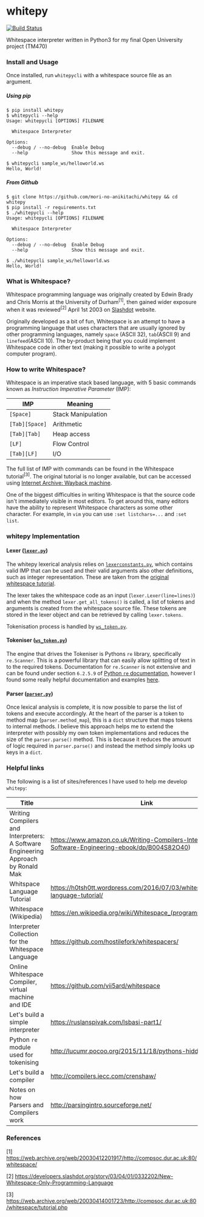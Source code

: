 # whitepy

[![Build Status](https://travis-ci.org/yasn77/whitepy.svg?branch=master)](https://travis-ci.org/yasn77/whitepy)

Whitespace interpreter written in Python3 for my final Open University project (TM470)

### Install and Usage

Once installed, run `whitepycli` with a whitespace source file as an argument.

##### Using pip

```shell
$ pip install whitepy
$ whitepycli --help
Usage: whitepycli [OPTIONS] FILENAME

  Whitespace Interpreter

Options:
  --debug / --no-debug  Enable Debug
  --help                Show this message and exit.
  
$ whitepycli sample_ws/helloworld.ws 
Hello, World!
```

##### From Github

```shell
$ git clone https://github.com/mori-no-anikitachi/whitepy && cd whitepy
$ pip install -r requirements.txt
$ ./whitepycli --help
Usage: whitepycli [OPTIONS] FILENAME

  Whitespace Interpreter

Options:
  --debug / --no-debug  Enable Debug
  --help                Show this message and exit.
  
$ ./whitepycli sample_ws/helloworld.ws 
Hello, World!
```

### What is Whitespace?

Whitespace programming language was originally created by Edwin Brady and Chris Morris at the University of Durham<sup>[1]</sup>, then gained wider exposure when it was reviewed<sup>[2]</sup> April 1st 2003 on [Slashdot](https://slashdot.org) website.

Originally developed as a bit of fun, Whitespace is an attempt to have a programming language that uses characters that are usually ignored by other programming languages, namely `space` (ASCII 32), `tab`(ASCII 9) and `linefeed`(ASCII 10). The by-product being that you could implement Whitespace code in other text (making it possible to write a polygot computer program).

### How to write Whitespace?

Whitespace is an imperative stack based language, with 5 basic commands known as _Instruction Imperative Parameter_ (IMP):

| IMP            | Meaning            |
| -------------- | ------------------ |
| `[Space]`      | Stack Manipulation |
| `[Tab][Space]` | Arithmetic         |
| `[Tab][Tab]`   | Heap access        |
| `[LF]`         | Flow Control       |
| `[Tab][LF]`    | I/O                |

The full list of IMP with commands can be found in the Whitespace tutorial<sup>[3]</sup>. The original tutorial is no longer available, but can be accessed using [Internet Archive:  Wayback machine](http://archive.org/web/).

One of the biggest difficulties in writing Whitespace is that the source code isn't immediately visible in most editors. To get around this, many editors have the ability to represent Whitespace characters as some other character. For example, in `vim` you can use `:set listchars=...` and `:set list`.

### whitepy Implementation

#### Lexer ([`lexer.py`](whitepy/lexer.py))

The whitepy lexerical analysis relies on [`lexerconstants.py`](whitepy/lexerconstants.py), which contains valid IMP that can be used and their valid arguments also other definitions, such as integer representation. These are taken from the [original whitespace tutorial](https://web.archive.org/web/20030414001723/http://compsoc.dur.ac.uk:80/whitespace/tutorial.php).

The lexer takes the whitespace code as an input (`lexer.Lexer(line=lines)`) and when the method `lexer.get_all_tokens()` is called, a list of tokens and arguments is created from the whitespace source file. These tokens are stored in the lexer object and can be retrieved by calling `lexer.tokens`.

Tokenisation process is handled by [`ws_token.py`](whitepy/ws_token.py).

#### Tokeniser ([`ws_token.py`](whitepy/ws_token.py))

The engine that drives the Tokeniser is Pythons `re` library, specifically `re.Scanner`. This is a powerful library that can easily allow splitting of text in to the required tokens. Documentation for `re.Scanner` is not extensive and can be found under section `6.2.5.9` of [Python `re` documentation](https://docs.python.org/3.2/library/re.html#writing-a-tokenizer), however I found some really helpful documentation and examples [here](http://lucumr.pocoo.org/2015/11/18/pythons-hidden-re-gems/).

#### Parser ([`parser.py`](whitepy/parser.py))

Once lexical analysis is complete, it is now possible to parse the list of tokens and execute accordingly. At the heart of the parser is a token to method map (`parser.method_map`), this is a `dict` structure that maps tokens to internal methods. I believe this approach helps me to extend the interpreter with possibly my own token implementations and reduces the size of the `parser.parse()` method. This is because it reduces the amount of logic required in `parser.parse()` and instead the method simply looks up keys in a `dict`.

### Helpful links

The following is a list of sites/references I have used to help me develop `whitepy`:

| Title                                    | Link                                     |
| ---------------------------------------- | ---------------------------------------- |
| Writing Compilers and Interpreters: A Software Engineering Approach by Ronald Mak | https://www.amazon.co.uk/Writing-Compilers-Interpreters-Software-Engineering-ebook/dp/B004S82O40) |
| Whitspace Language Tutorial              | https://h0tsh0tt.wordpress.com/2016/07/03/whitespace-language-tutorial/ |
| Whitespace (Wikipedia)                   | https://en.wikipedia.org/wiki/Whitespace_(programming_language) |
| Interpreter Collection for the Whitespace Language | https://github.com/hostilefork/whitespacers/ |
| Online Whitespace Compiler, virtual machine and IDE | https://github.com/vii5ard/whitespace    |
| Let's build a simple interpreter         | https://ruslanspivak.com/lsbasi-part1/   |
| Python `re` module used for tokenising   | http://lucumr.pocoo.org/2015/11/18/pythons-hidden-re-gems/ |
| Let's build a compiler                   | http://compilers.iecc.com/crenshaw/      |
| Notes on how Parsers and Compilers work  | http://parsingintro.sourceforge.net/     |

### References

[1] https://web.archive.org/web/20030412201917/http://compsoc.dur.ac.uk:80/whitespace/

[2] https://developers.slashdot.org/story/03/04/01/0332202/New-Whitespace-Only-Programming-Language

[3] https://web.archive.org/web/20030414001723/http://compsoc.dur.ac.uk:80/whitespace/tutorial.php

